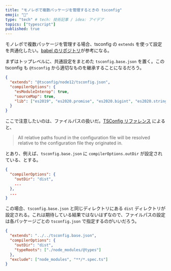 ```yaml
---
title: "モノレポで複数パッケージを管理するときの tsconfig"
emoji: "👋"
type: "tech" # tech: 技術記事 / idea: アイデア
topics: ["typescript"]
published: true
---
```


モノレポで複数パッケージを管理する場合、tsconfig の `extends` を使って設定を共通化したい。[babel のリポジトリ](https://github.com/babel/babel/tree/main/packages)が参考になる。

まずはトップレベルに、共通設定をまとめた `tsconfig.base.json` を置く。この tsconfig も `@tsconfig` から適切なものを継承することになるだろう。

```json:tsconfig.base.json
{
  "extends": "@tsconfig/node12/tsconfig.json",
  "compilerOptions": {
    "esModuleInterop": true,
    "sourceMap": true,
    "lib": ["es2019", "es2020.promise", "es2020.bigint", "es2020.string", "dom"]
  }
}
```

ここで注意したいのは、ファイルパスの扱いだ。[TSConfig リファレンス](https://www.typescriptlang.org/tsconfig#extends) によると、

> All relative paths found in the configuration file will be resolved relative to the configuration file they originated in.

とあり、例えば、`tsconfig.base.json` に `compilerOptions.outDir` が設定されている、とする。

```json:tsconfig.base.json
{
  "compilerOptions": {
    "outDir": "dist",
    ...
  },
  ...
}
```

この場合、`tsconfig.base.json` と同じディレクトリにある `dist` ディレクトリが設定される。これは期待している結果ではないはずなので、ファイルパスの設定は各パッケージごとの `tsconfig.json` で指定するのがいいだろう。

```json:tsconfig.json
{
  "extends": "../../tsconfig.base.json",
  "compilerOptions": {
    "outDir": "dist",
    "typeRoots": ["./node_modules/@types"]
  },
  "exclude": ["node_modules", "**/*.spec.ts"]
}
```

